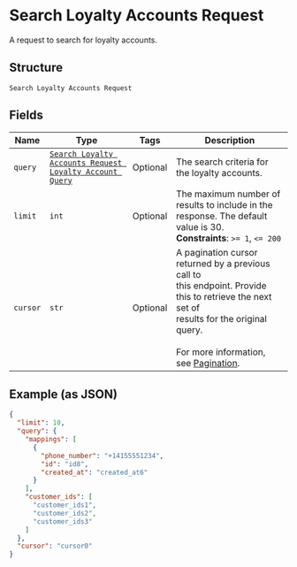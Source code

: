 
# Search Loyalty Accounts Request

A request to search for loyalty accounts.

## Structure

`Search Loyalty Accounts Request`

## Fields

| Name | Type | Tags | Description |
|  --- | --- | --- | --- |
| `query` | [`Search Loyalty Accounts Request Loyalty Account Query`](../../doc/models/search-loyalty-accounts-request-loyalty-account-query.md) | Optional | The search criteria for the loyalty accounts. |
| `limit` | `int` | Optional | The maximum number of results to include in the response. The default value is 30.<br>**Constraints**: `>= 1`, `<= 200` |
| `cursor` | `str` | Optional | A pagination cursor returned by a previous call to<br>this endpoint. Provide this to retrieve the next set of<br>results for the original query.<br><br>For more information,<br>see [Pagination](https://developer.squareup.com/docs/build-basics/common-api-patterns/pagination). |

## Example (as JSON)

```json
{
  "limit": 10,
  "query": {
    "mappings": [
      {
        "phone_number": "+14155551234",
        "id": "id8",
        "created_at": "created_at6"
      }
    ],
    "customer_ids": [
      "customer_ids1",
      "customer_ids2",
      "customer_ids3"
    ]
  },
  "cursor": "cursor0"
}
```

